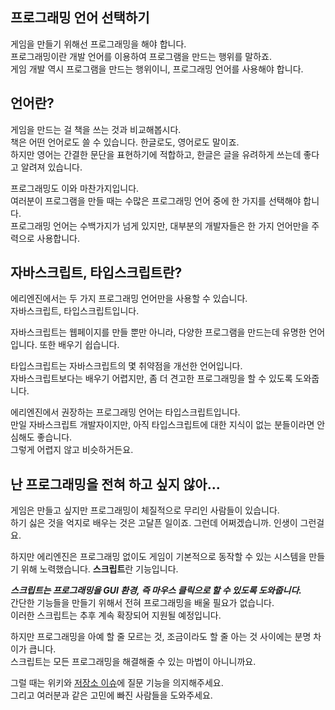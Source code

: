 ## 프로그래밍 언어 선택하기

게임을 만들기 위해선 프로그래밍을 해야 합니다.  
프로그래밍이란 개발 언어를 이용하여 프로그램을 만드는 행위를 말하죠.  
게임 개발 역시 프로그램을 만드는 행위이니, 프로그래밍 언어를 사용해야 합니다.

## 언어란?

게임을 만드는 걸 책을 쓰는 것과 비교해봅시다.  
책은 어떤 언어로도 쓸 수 있습니다. 한글로도, 영어로도 말이죠.  
하지만 영어는 간결한 문단을 표현하기에 적합하고, 한글은 글을 유려하게 쓰는데 좋다고 알려져 있습니다.

프로그래밍도 이와 마찬가지입니다.  
여러분이 프로그램을 만들 때는 수많은 프로그래밍 언어 중에 한 가지를 선택해야 합니다.  
프로그래밍 언어는 수백가지가 넘게 있지만, 대부분의 개발자들은 한 가지 언어만을 주력으로 사용합니다.  

## 자바스크립트, 타입스크립트란?

에리엔진에서는 두 가지 프로그래밍 언어만을 사용할 수 있습니다.  
자바스크립트, 타입스크립트입니다.

자바스크립트는 웹페이지를 만들 뿐만 아니라, 다양한 프로그램을 만드는데 유명한 언어입니다. 또한 배우기 쉽습니다.

타입스크립트는 자바스크립트의 몇 취약점을 개선한 언어입니다.  
자바스크립트보다는 배우기 어렵지만, 좀 더 견고한 프로그래밍을 할 수 있도록 도와줍니다.

에리엔진에서 권장하는 프로그래밍 언어는 타입스크립트입니다.  
만일 자바스크립트 개발자이지만, 아직 타입스크립트에 대한 지식이 없는 분들이라면 안심해도 좋습니다.  
그렇게 어렵지 않고 비슷하거든요.

## 난 프로그래밍을 전혀 하고 싶지 않아...

게임은 만들고 싶지만 프로그래밍이 체질적으로 무리인 사람들이 있습니다.  
하기 싫은 것을 억지로 배우는 것은 고달픈 일이죠. 그런데 어쩌겠습니까. 인생이 그런걸요.

하지만 에리엔진은 프로그래밍 없이도 게임이 기본적으로 동작할 수 있는 시스템을 만들기 위해 노력했습니다. **스크립트**란 기능입니다.

***스크립트는 프로그래밍을 GUI 환경, 즉 마우스 클릭으로 할 수 있도록 도와줍니다.***  
간단한 기능들을 만들기 위해서 전혀 프로그래밍을 배울 필요가 없습니다.  
이러한 스크립트는 추후 계속 확장되어 지원될 예정입니다.

하지만 프로그래밍을 아예 할 줄 모르는 것, 조금이라도 할 줄 아는 것 사이에는 분명 차이가 큽니다.  
스크립트는 모든 프로그래밍을 해결해줄 수 있는 마법이 아니니까요.

그럴 때는 위키와 [저장소 이슈](https://github.com/izure1/eriengine/issues)에 질문 기능을 의지해주세요.  
그리고 여러분과 같은 고민에 빠진 사람들을 도와주세요.